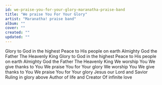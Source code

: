 ```yaml
---
id: we-praise-you-for-your-glory-maranatha-praise-band
title: "We praise You For Your Glory"
artist: "Maranatha! praise band"
album: ""
cover: ""
created: ""
updated: ""
---
```


Glory to God in the highest
Peace to His people on earth
Almighty God the Father
The Heavenly King
Glory to God in the highest
Peace to His people on earth
Almighty God the Father
The Heavenly King
We worship You
We give thanks to You
We praise You for Your glory
We worship You
We give thanks to You
We praise You for Your glory
Jesus our Lord and Savior
Ruling in glory above
Author of life and Creator
Of infinite love